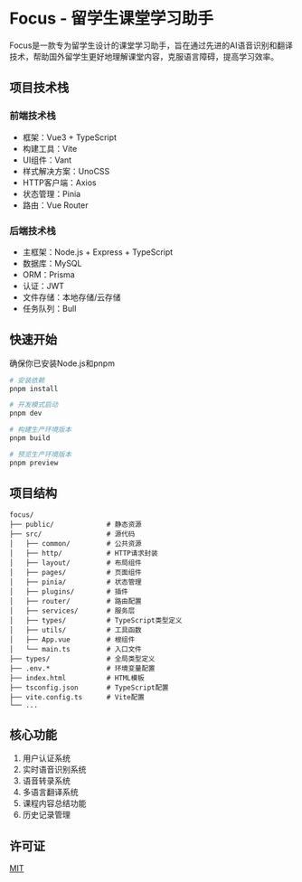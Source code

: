 # Focus - 留学生课堂学习助手

Focus是一款专为留学生设计的课堂学习助手，旨在通过先进的AI语音识别和翻译技术，帮助国外留学生更好地理解课堂内容，克服语言障碍，提高学习效率。

## 项目技术栈

### 前端技术栈
- 框架：Vue3 + TypeScript
- 构建工具：Vite
- UI组件：Vant
- 样式解决方案：UnoCSS
- HTTP客户端：Axios
- 状态管理：Pinia
- 路由：Vue Router

### 后端技术栈
- 主框架：Node.js + Express + TypeScript
- 数据库：MySQL
- ORM：Prisma
- 认证：JWT
- 文件存储：本地存储/云存储
- 任务队列：Bull

## 快速开始

确保你已安装Node.js和pnpm

```bash
# 安装依赖
pnpm install

# 开发模式启动
pnpm dev

# 构建生产环境版本
pnpm build

# 预览生产环境版本
pnpm preview
```

## 项目结构

```
focus/
├── public/             # 静态资源
├── src/                # 源代码
│   ├── common/         # 公共资源
│   ├── http/           # HTTP请求封装
│   ├── layout/         # 布局组件
│   ├── pages/          # 页面组件
│   ├── pinia/          # 状态管理
│   ├── plugins/        # 插件
│   ├── router/         # 路由配置
│   ├── services/       # 服务层
│   ├── types/          # TypeScript类型定义
│   ├── utils/          # 工具函数
│   ├── App.vue         # 根组件
│   └── main.ts         # 入口文件
├── types/              # 全局类型定义
├── .env.*              # 环境变量配置
├── index.html          # HTML模板
├── tsconfig.json       # TypeScript配置
├── vite.config.ts      # Vite配置
└── ...
```

## 核心功能

1. 用户认证系统
2. 实时语音识别系统
3. 语音转录系统
4. 多语言翻译系统
5. 课程内容总结功能
6. 历史记录管理

## 许可证

[MIT](./LICENSE)

